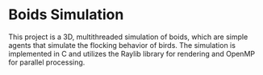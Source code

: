 # Boids Simulation

This project is a 3D, multithreaded simulation of boids, which are simple agents that simulate the flocking behavior of birds. The simulation is implemented in C and utilizes the Raylib library for rendering and OpenMP for parallel processing.